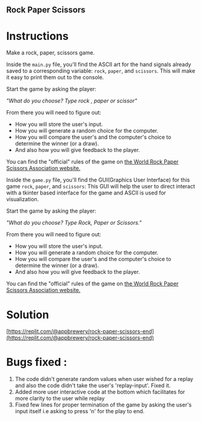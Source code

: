 ## Rock Paper Scissors

# Instructions

Make a rock, paper, scissors game. 

Inside the `main.py` file, you'll find the ASCII art for the hand signals already saved to a corresponding variable: `rock`, `paper`, and `scissors`. This will make it easy to print them out to the console. 

Start the game by asking the player:

*"What do you choose? Type rock , paper or scissor"*

From there you will need to figure out: 
* How you will store the user's input.
* How you will generate a random choice for the computer.
* How you will compare the user's and the computer's choice to determine the winner (or a draw).
* And also how you will give feedback to the player. 

You can find the "official" rules of the game on [the World Rock Paper Scissors Association website.](https://wrpsa.com/the-official-rules-of-rock-paper-scissors/)

Inside the `game.py` file, you'll find the GUI(Graphics User Interface) for this game `rock`, `paper`, and `scissors`: This GUI will help the user to direct interact with a tkinter based interface for the game and ASCII is used for visualization.

Start the game by asking the player:

*"What do you choose? Type  Rock, Paper or Scissors."*

From there you will need to figure out: 
* How you will store the user's input.
* How you will generate a random choice for the computer.
* How you will compare the user's and the computer's choice to determine the winner (or a draw).
* And also how you will give feedback to the player. 

You can find the "official" rules of the game on [the World Rock Paper Scissors Association website.](https://wrpsa.com/the-official-rules-of-rock-paper-scissors/)


# Solution

[https://replit.com/@appbrewery/rock-paper-scissors-end](https://replit.com/@appbrewery/rock-paper-scissors-end)

# Bugs fixed : 
1. The code didn't generate random values when user wished for a replay and also the code didn't take the user's 'replay-input'. Fixed it.
2. Added more user interactive code at the bottom which facilitates for more clarity to the user while replay
3. Fixed few lines for proper termination of the game by asking the user's input itself i.e asking to press 'n' for the play to end.
